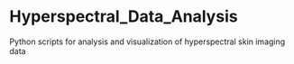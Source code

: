 # Hyperspectral_Data_Analysis
Python scripts for analysis and visualization of hyperspectral skin imaging data
